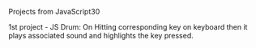 Projects from JavaScript30

1st project -
  JS Drum: On Hitting corresponding key on keyboard then it plays associated sound and highlights the key pressed.

